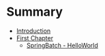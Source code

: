 # Summary

* [Introduction](README.md)
* [First Chapter](chapter1.md)
  * [SpringBatch - HelloWorld](chapter1/springbatch-helloworld.md)


